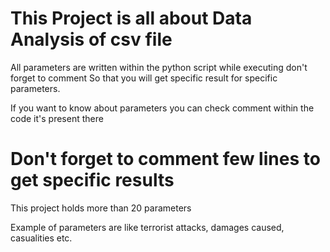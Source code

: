 # This Project is all about Data Analysis of csv file

All parameters are written within the python script while executing don't forget to comment
So that you will get specific result for specific parameters.

If you want to know about parameters you can check comment within the code it's present there

# Don't forget to comment few lines to get specific results

This project holds more than 20 parameters 

Example of parameters are like terrorist attacks, damages caused, casualities etc.
